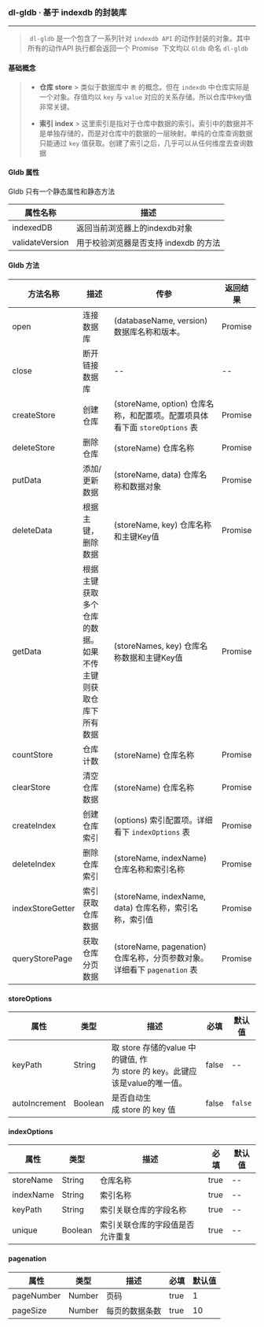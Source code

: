 ### dl-gldb · 基于 indexdb 的封装库
---
> `dl-gldb` 是一个包含了一系列针对 `indexdb API` 的动作封装的对象。其中所有的动作API 执行都会返回一个 Promise
> 下文均以 `Gldb` 命名 `dl-gldb` 


#### 基础概念
> + **仓库 store**
    > 类似于数据库中 `表` 的概念。但在 `indexdb` 中仓库实际是一个对象。存值均以 `key` 与 `value` 对应的关系存储。所以仓库中key值非常关键。
>  
> + **索引 index**
    > 这里索引是指对于仓库中数据的索引。索引中的数据并不是单独存储的，而是对仓库中的数据的一层映射。单纯的仓库查询数据只能通过 `key` 值获取。创建了索引之后，几乎可以从任何维度去查询数据



#### Gldb 属性
Gldb 只有一个静态属性和静态方法

| 属性名称 | 描述 |
| --- | --- |
| indexedDB | 返回当前浏览器上的indexdb对象 |
| validateVersion  | 用于校验浏览器是否支持 indexdb 的方法 |


#### Gldb 方法

| 方法名称 | 描述 | 传参 | 返回结果 |
| --- | --- | --- | --- |
| open | 连接数据库 | (databaseName, version) 数据库名称和版本。 | Promise |
| close | 断开链接数据库 | -- | -- |
| createStore | 创建仓库 | (storeName, option) 仓库名称，和配置项。配置项具体看下面 `storeOptions` 表 | Promise  |
| deleteStore | 删除仓库 | (storeName) 仓库名称 | Promise |
| putData | 添加/更新数据 | (storeName, data) 仓库名称和数据对象 | Promise |
| deleteData | 根据主键，删除数据 | (storeName, key) 仓库名称和主键Key值 | Promise |
| getData | 根据主键获取多个仓库的数据。如果不传主键则获取仓库下所有数据 | (storeNames, key) 仓库名称数据和主键Key值 | Promise |
| countStore | 仓库计数 | (storeName) 仓库名称 | Promise |
| clearStore | 清空仓库数据 | (storeName) 仓库名称 | Promise |
| createIndex | 创建仓库索引 | (options) 索引配置项。详细看下 `indexOptions` 表 | Promise |
| deleteIndex | 删除仓库索引 | (storeName, indexName) 仓库名称和索引名称 | Promise |
| indexStoreGetter | 索引获取仓库数据 | (storeName, indexName, data) 仓库名称，索引名称，索引值 | Promise |
| queryStorePage | 获取仓库分页数据 | (storeName, pagenation) 仓库名称，分页参数对象。详细看下 `pagenation` 表 | Promise |



#### storeOptions

| 属性 | 类型 | 描述 | 必填 | 默认值 |
| --- | --- | --- | --- | --- |
| keyPath | String | 取 store 存储的value 中的键值, 作为 store 的 key。此键应该是value的唯一值。 | false | -- |
| autoIncrement | Boolean | 是否自动生成 store 的 key 值  | false  | `false` |


#### indexOptions

| 属性 | 类型 | 描述 | 必填 | 默认值 |
| --- | --- | --- | --- | --- |
| storeName | String | 仓库名称 | true | -- |
| indexName | String | 索引名称 | true | -- |
| keyPath | String | 索引关联仓库的字段名称 | true | -- |
| unique | Boolean | 索引关联仓库的字段值是否允许重复 | true | -- |


#### pagenation

| 属性 | 类型 | 描述 | 必填 | 默认值 |
| --- | --- | --- | --- | --- |
| pageNumber | Number | 页码 | true | 1 |
| pageSize | Number | 每页的数据条数 | true | 10 |